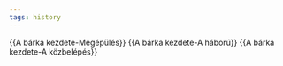```yaml
---
tags: history
---
```

{{A bárka kezdete-Megépülés}}
{{A bárka kezdete-A háború}}
{{A bárka kezdete-A közbelépés}}
